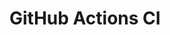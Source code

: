# GitHub Actions CI


























































































































































































































































































































































































































































































































































































































































































































































































































